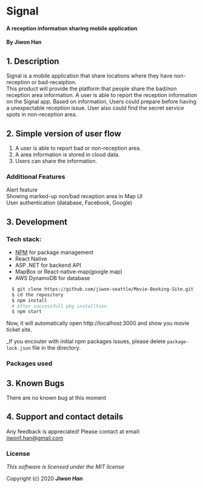 
# Signal

#### A reception information sharing mobile application 

#### By Jiwon Han

## 1. Description

Signal is a mobile application that share locations where they have non-reception or bad-recaiption.
<br/>
This product will provide the platform that people share the bad/non reception area information. A user is able to report the reception information on the Signal app. Based on information, Users could prepare before having a unexpectable reception issue. User also could find the secret service spots in non-reception area.

## 2. Simple version of user flow

1. A user is able to report bad or non-reception area.
2. A area information is stored in cloud data.
2. Users can share the information.

### Additional Features
Alert feature </br>
Showing marked-up non/bad reception area in Map UI</br>
User authentication (database, Facebook, Google)

## 3. Development

### Tech stack:

+ [NPM](https://www.npmjs.com/) for package management
+ React Native
+ ASP .NET for backend API
+ MapBox or React-native-map(google map)
+ AWS DynamoDB for database

```bash
  $ git clone https://github.com/jiwon-seattle/Movie-Booking-Site.git
  $ cd the repository
  $ npm install  
  # After successfull pkg installtion
  $ npm start
```
Now, it will automatically open http://localhost:3000 and show you movie ticket site.

_If you encouter with initial npm packages issues, please delete `package-lock.json` file in the directory.

### Packages used


## 3. Known Bugs

There are no known bug at this moment

## 4. Support and contact details

Any feedback is appreciated! Please contact at email: jiwon1.han@gmail.com

### License

*This software is licensed under the MIT license*

Copyright (c) 2020 **_Jiwon Han_**
